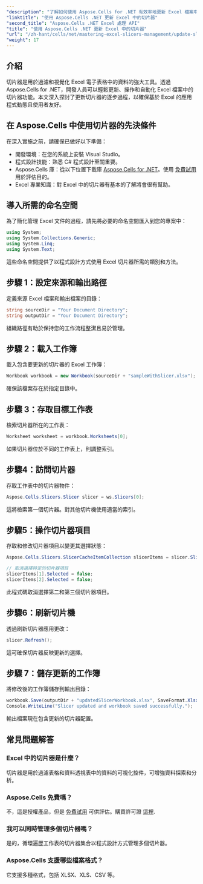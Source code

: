 ```yaml
---
"description": "了解如何使用 Aspose.Cells for .NET 有效率地更新 Excel 檔案中的切片器。本綜合指南將引導您完成每個步驟。"
"linktitle": "使用 Aspose.Cells .NET 更新 Excel 中的切片器"
"second_title": "Aspose.Cells .NET Excel 處理 API"
"title": "使用 Aspose.Cells .NET 更新 Excel 中的切片器"
"url": "/zh-hant/cells/net/mastering-excel-slicers-management/update-slicers-in-excel/"
"weight": 17
---
```


## 介紹

切片器是用於過濾和視覺化 Excel 電子表格中的資料的強大工具。透過 Aspose.Cells for .NET，開發人員可以輕鬆更新、操作和自動化 Excel 檔案中的切片器功能。本文深入探討了更新切片器的逐步過程，以確保基於 Excel 的應用程式動態且使用者友好。

## 在 Aspose.Cells 中使用切片器的先決條件

在深入實施之前，請確保已做好以下準備：

- 開發環境：在您的系統上安裝 Visual Studio。
- 程式設計技能：熟悉 C# 程式設計至關重要。
- Aspose.Cells 庫：從以下位置下載庫 [Aspose.Cells for .NET](https://releases.aspose.com/cells/net/)。使用 [免費試用](https://releases.aspose.com/) 用於評估目的。
- Excel 專業知識：對 Excel 中的切片器有基本的了解將會很有幫助。

## 導入所需的命名空間

為了簡化管理 Excel 文件的過程，請先將必要的命名空間匯入到您的專案中：

```csharp
using System;
using System.Collections.Generic;
using System.Linq;
using System.Text;
```

這些命名空間提供了以程式設計方式使用 Excel 切片器所需的類別和方法。

## 步驟 1：設定來源和輸出路徑

定義來源 Excel 檔案和輸出檔案的目錄：

```csharp
string sourceDir = "Your Document Directory";
string outputDir = "Your Document Directory";
```

組織路徑有助於保持您的工作流程整潔且易於管理。

## 步驟 2：載入工作簿

載入包含要更新的切片器的 Excel 工作簿：

```csharp
Workbook workbook = new Workbook(sourceDir + "sampleWithSlicer.xlsx");
```

確保該檔案存在於指定目錄中。

## 步驟 3：存取目標工作表

檢索切片器所在的工作表：

```csharp
Worksheet worksheet = workbook.Worksheets[0];
```

如果切片器位於不同的工作表上，則調整索引。

## 步驟4：訪問切片器

存取工作表中的切片器物件：

```csharp
Aspose.Cells.Slicers.Slicer slicer = ws.Slicers[0];
```

這將檢索第一個切片器。對其他切片機使用適當的索引。

## 步驟5：操作切片器項目

存取和修改切片器項目以變更其選擇狀態：

```csharp
Aspose.Cells.Slicers.SlicerCacheItemCollection slicerItems = slicer.SlicerCache.SlicerCacheItems;

// 取消選擇特定的切片器項目
slicerItems[1].Selected = false;
slicerItems[2].Selected = false;
```

此程式碼取消選擇第二和第三個切片器項目。

## 步驟6：刷新切片機

透過刷新切片器應用更改：

```csharp
slicer.Refresh();
```

這可確保切片器反映更新的選擇。

## 步驟 7：儲存更新的工作簿

將修改後的工作簿儲存到輸出目錄：

```csharp
workbook.Save(outputDir + "updatedSlicerWorkbook.xlsx", SaveFormat.Xlsx);
Console.WriteLine("Slicer updated and workbook saved successfully.");
```

輸出檔案現在包含更新的切片器配置。

## 常見問題解答

### Excel 中的切片器是什麼？

切片器是用於過濾表格和資料透視表中的資料的可視化控件，可增強資料探索和分析。

### Aspose.Cells 免費嗎？

不，這是授權產品，但是 [免費試用](https://releases.aspose.com/) 可供評估。購買許可證 [這裡](https://purchase。aspose.com/buy).

### 我可以同時管理多個切片器嗎？

是的，循環遍歷工作表的切片器集合以程式設計方式管理多個切片器。

### Aspose.Cells 支援哪些檔案格式？

它支援多種格式，包括 XLSX、XLS、CSV 等。
